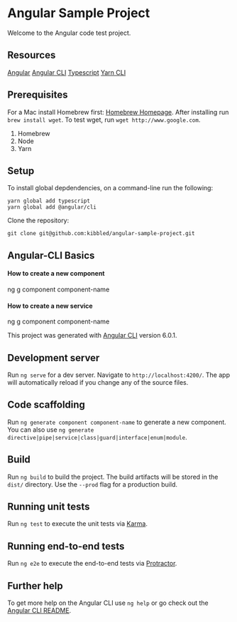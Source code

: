 # Angular Sample Project
Welcome to the Angular code test project.

## Resources

[Angular](https://angular.io)
[Angular CLI](https://github.com/angular/angular-cli/wiki/generate)
[Typescript](https://www.typescriptlang.org)
[Yarn CLI](https://yarnpkg.com/en/docs/cli/)

## Prerequisites

For a Mac install Homebrew first: [Homebrew Homepage](https://brew.sh/). After installing run `brew install wget`. To test wget, run `wget http://www.google.com`.

1. Homebrew
1. Node
1. Yarn


## Setup

To install global depdendencies, on a command-line run the following:

```
yarn global add typescript
yarn global add @angular/cli
```

Clone the repository:

`git clone git@github.com:kibbled/angular-sample-project.git`


## Angular-CLI Basics

#### How to create a new component
ng g component component-name

#### How to create a new service
ng g component component-name


This project was generated with [Angular CLI](https://github.com/angular/angular-cli) version 6.0.1.

## Development server

Run `ng serve` for a dev server. Navigate to `http://localhost:4200/`. The app will automatically reload if you change any of the source files.

## Code scaffolding

Run `ng generate component component-name` to generate a new component. You can also use `ng generate directive|pipe|service|class|guard|interface|enum|module`.

## Build

Run `ng build` to build the project. The build artifacts will be stored in the `dist/` directory. Use the `--prod` flag for a production build.

## Running unit tests

Run `ng test` to execute the unit tests via [Karma](https://karma-runner.github.io).

## Running end-to-end tests

Run `ng e2e` to execute the end-to-end tests via [Protractor](http://www.protractortest.org/).

## Further help

To get more help on the Angular CLI use `ng help` or go check out the [Angular CLI README](https://github.com/angular/angular-cli/blob/master/README.md).
